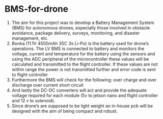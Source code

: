 # BMS-for-drone

1. The aim for this project was to develop a Battery Management System (BMS) for autonomous drones, especially those involved in obstacle avoidance, package delivery, surveys, monitoring, and disaster management, etc.
2. Bonka (11.1V 4500mAh 35C 3s Li-Po) is the battery used for drone’s operations. The LV BMS is connected to battery and monitors the voltage, current and temperature for the battery using the sensors and using the ADC peripheral of the microcontroller these values will be calculated and transmitted to the flight controller. If these values are not within range the power is not transmitted further and error code is sent to flight controller
3. Furthermore the BMS will check for the following:
      over charge and over discharge
      over current
      short circuit
4. And lastly the DC-DC converters will act and provide the adequate voltage required for each module (5v to jetson nano and flight controller and 12 v to solenoid).
5. Since drone’s are supposed to be light weight an in-house pcb will be designed with the aim of being compact and robust.

